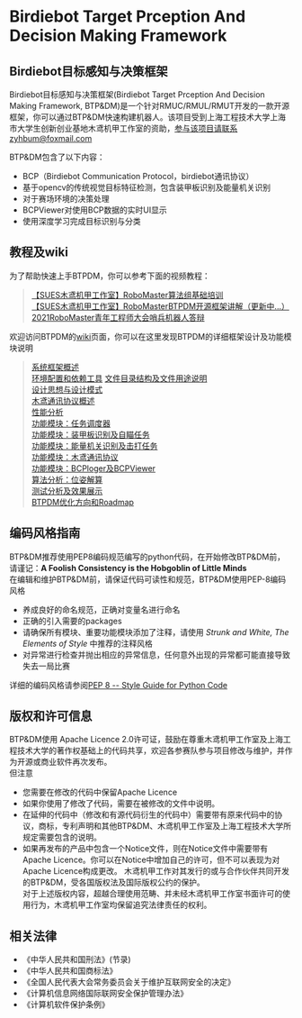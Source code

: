 <!--
 * @Author: Ligcox
 * @Date: 2021-04-06 15:20:21
 * @LastEditors: Ligcox
 * @LastEditTime: 2021-08-20 01:06:26
 * @Description: Readmefile
 * Apache License  (http://www.apache.org/licenses/)
 * Shanghai University Of Engineering Science
 * Copyright (c) 2021 Birdiebot R&D department
-->
Birdiebot Target Prception And Decision Making Framework
===
Birdiebot目标感知与决策框架
---
Birdiebot目标感知与决策框架(Birdiebot Target Prception And Decision Making Framework, BTP&DM)是一个针对RMUC/RMUL/RMUT开发的一款开源框架，你可以通过BTP&DM快速构建机器人。该项目受到上海工程技术大学上海市大学生创新创业基地木鸢机甲工作室的资助，参与该项目请联系zyhbum@foxmail.com

BTP&DM包含了以下内容：
- BCP（Birdiebot Communication Protocol，birdiebot通讯协议）
- 基于opencv的传统视觉目标特征检测，包含装甲板识别及能量机关识别
- 对于赛场环境的决策处理
- BCPViewer对使用BCP数据的实时UI显示
- 使用深度学习完成目标识别与分类

教程及wiki
---
为了帮助快速上手BTPDM，你可以参考下面的视频教程：
> [【SUES木鸢机甲工作室】RoboMaster算法组基础培训](https://www.bilibili.com/video/BV1La4y1475w)  
> [【SUES木鸢机甲工作室】RoboMasterBTPDM开源框架讲解（更新中...）](https://www.bilibili.com/video/BV1m64y1t7qb)  
> [2021RoboMaster青年工程师大会哨兵机器人答辩](https://www.bilibili.com/video/BV1nq4y1n7JV?p=7)  

欢迎访问BTPDM的[wiki](https://github.com/Ligcox/BTP_DM/wiki)页面，你可以在这里发现BTPDM的详细框架设计及功能模块说明
> [系统框架概述](https://github.com/Ligcox/BTP_DM/wiki/%E7%B3%BB%E7%BB%9F%E6%A1%86%E6%9E%B6%E6%A6%82%E8%BF%B0)  
> [环境配置和依赖工具](https://github.com/Ligcox/BTP_DM/wiki/%E7%8E%AF%E5%A2%83%E9%85%8D%E7%BD%AE%E5%92%8C%E4%BE%9D%E8%B5%96%E5%B7%A5%E5%85%B7)
> [文件目录结构及文件用途说明](https://github.com/Ligcox/BTP_DM/wiki/%E6%96%87%E4%BB%B6%E7%9B%AE%E5%BD%95%E7%BB%93%E6%9E%84%E5%8F%8A%E6%96%87%E4%BB%B6%E7%94%A8%E9%80%94%E8%AF%B4%E6%98%8E)  
> [设计思想与设计模式](https://github.com/Ligcox/BTP_DM/wiki/%E8%AE%BE%E8%AE%A1%E6%80%9D%E6%83%B3%E4%B8%8E%E8%AE%BE%E8%AE%A1%E6%A8%A1%E5%BC%8F)  
> [木鸢通讯协议概述](https://github.com/Ligcox/BTP_DM/wiki/%E6%9C%A8%E9%B8%A2%E9%80%9A%E8%AE%AF%E5%8D%8F%E8%AE%AE%E6%A6%82%E8%BF%B0)  
> [性能分析](https://github.com/Ligcox/BTP_DM/wiki/%E6%80%A7%E8%83%BD%E5%88%86%E6%9E%90)  
> [功能模块：任务调度器](https://github.com/Ligcox/BTP_DM/wiki/%E5%8A%9F%E8%83%BD%E6%A8%A1%E5%9D%97%EF%BC%9A%E4%BB%BB%E5%8A%A1%E8%B0%83%E5%BA%A6%E5%99%A8)  
> [功能模块：装甲板识别及自瞄任务](https://github.com/Ligcox/BTP_DM/wiki/%E5%8A%9F%E8%83%BD%E6%A8%A1%E5%9D%97%EF%BC%9A%E8%A3%85%E7%94%B2%E6%9D%BF%E8%AF%86%E5%88%AB%E5%8F%8A%E8%87%AA%E7%9E%84%E4%BB%BB%E5%8A%A1)  
> [功能模块：能量机关识别及击打任务](https://github.com/Ligcox/BTP_DM/wiki/%E5%8A%9F%E8%83%BD%E6%A8%A1%E5%9D%97%EF%BC%9A%E8%83%BD%E9%87%8F%E6%9C%BA%E5%85%B3%E8%AF%86%E5%88%AB%E5%8F%8A%E5%87%BB%E6%89%93%E4%BB%BB%E5%8A%A1)  
> [功能模块：木鸢通讯协议](https://github.com/Ligcox/BTP_DM/wiki/%E5%8A%9F%E8%83%BD%E6%A8%A1%E5%9D%97%EF%BC%9A%E6%9C%A8%E9%B8%A2%E9%80%9A%E8%AE%AF%E5%8D%8F%E8%AE%AE)  
> [功能模块：BCPloger及BCPViewer](https://github.com/Ligcox/BTP_DM/wiki/%E5%8A%9F%E8%83%BD%E6%A8%A1%E5%9D%97%EF%BC%9ABCPloger%E5%8F%8ABCPViewer)  
> [算法分析：位姿解算](https://github.com/Ligcox/BTP_DM/wiki/%E7%AE%97%E6%B3%95%E5%88%86%E6%9E%90%EF%BC%9A%E4%BD%8D%E5%A7%BF%E8%A7%A3%E7%AE%97)  
> [测试分析及效果展示](https://github.com/Ligcox/BTP_DM/wiki/%E6%B5%8B%E8%AF%95%E5%88%86%E6%9E%90%E5%8F%8A%E6%95%88%E6%9E%9C%E5%B1%95%E7%A4%BA)  
> [BTPDM优化方向和Roadmap](https://github.com/Ligcox/BTP_DM/wiki/BTPDM%E4%BC%98%E5%8C%96%E6%96%B9%E5%90%91%E5%92%8CRoadmap)  

编码风格指南
---
BTP&DM推荐使用PEP8编码规范编写的python代码，在开始修改BTP&DM前，请谨记：**A Foolish Consistency is the Hobgoblin of Little Minds**  
在编辑和维护BTP&DM前，请保证代码可读性和规范，BTP&DM使用PEP-8编码风格
- 养成良好的命名规范，正确对变量名进行命名
- 正确的引入需要的packages
- 请确保所有模块、重要功能模块添加了注释，请使用 _Strunk and White, The Elements of Style_ 中推荐的注释风格
- 对异常进行检查并抛出相应的异常信息，任何意外出现的异常都可能直接导致失去一局比赛

详细的编码风格请参阅[PEP 8 -- Style Guide for Python Code](https://www.python.org/dev/peps/pep-0008/)

版权和许可信息
---
BTP&DM使用 Apache Licence 2.0许可证，鼓励在尊重木鸢机甲工作室及上海工程技术大学的著作权基础上的代码共享，欢迎各参赛队参与项目修改与维护，并作为开源或商业软件再次发布。  
但注意
- 您需要在修改的代码中保留Apache Licence
- 如果你使用了修改了代码，需要在被修改的文件中说明。
- 在延伸的代码中（修改和有源代码衍生的代码中）需要带有原来代码中的协议，商标，专利声明和其他BTP&DM、木鸢机甲工作室及上海工程技术大学所规定需要包含的说明。
- 如果再发布的产品中包含一个Notice文件，则在Notice文件中需要带有Apache Licence。你可以在Notice中增加自己的许可，但不可以表现为对Apache Licence构成更改。
木鸢机甲工作对其发行的或与合作伙伴共同开发的BTP&DM，受各国版权法及国际版权公约的保护。  
对于上述版权内容，超越合理使用范畴、并未经木鸢机甲工作室书面许可的使用行为，木鸢机甲工作室均保留追究法律责任的权利。

相关法律
---
- 《中华人民共和国刑法》(节录)
- 《中华人民共和国商标法》
- 《全国人民代表大会常务委员会关于维护互联网安全的决定》
- 《计算机信息网络国际联网安全保护管理办法》
- 《计算机软件保护条例》

